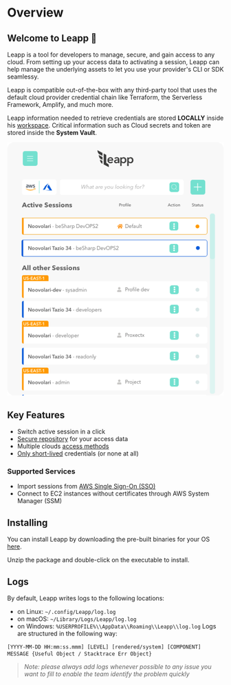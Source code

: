 # Overview

## Welcome to Leapp :rocket:

Leapp is a tool for developers to manage, secure, and gain access to any cloud. From setting up your access data to activating a session, Leapp can help manage the underlying assets to let you use your provider's CLI or SDK seamlessy.

Leapp is compatible out-of-the-box with any third-party tool that uses the default cloud provider credential chain like Terraform, the Serverless Framework, Amplify, and much more.

Leapp information needed to retrieve credentials are stored **LOCALLY** inside his [workspace](concepts.md). Critical information such as Cloud secrets and token are stored inside the **System Vault**.

![Leapp Main Window](images/main-window.png?style=center-img)

## Key Features

- Switch active session in a click
- [Secure repository](contributing/system_vault.md) for your access data
- Multiple clouds [access methods](use-cases/intro.md)
- [Only short-lived](concepts.md) credentials (or none at all)
  
### Supported Services

- Import sessions from [AWS Single Sign-On (SSO)](use-cases/aws_sso.md)
- Connect to EC2 instances without certificates through AWS System Manager (SSM)

## Installing

You can install Leapp by downloading the pre-built binaries for your OS [here](https://www.leapp.cloud/releases).

Unzip the package and double-click on the executable to install.

## Logs

By default, Leapp writes logs to the following locations:

- on Linux: `~/.config/Leapp/log.log`
- on macOS: `~/Library/Logs/Leapp/log.log`
- on Windows: `%USERPROFILE%\\AppData\\Roaming\\Leapp\\log.log`
  Logs are structured in the following way:
```
[YYYY-MM-DD HH:mm:ss.mmm] [LEVEL] [rendered/system] [COMPONENT] MESSAGE {Useful Object / Stacktrace Err Object}
```
> *Note: please always add logs whenever possible to any issue you want to fill to enable the team identify the problem quickly*

